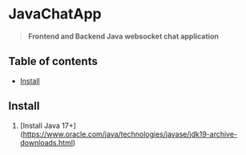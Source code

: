 # JavaChatApp
> **Frontend and Backend Java websocket chat application**


## Table of contents
- [Install](#install)


## Install
1. [Install Java 17\+] (https://www.oracle.com/java/technologies/javase/jdk19-archive-downloads.html)
